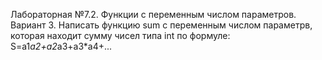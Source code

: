 Лабораторная №7.2. Функции с переменным числом параметров. Вариант 3.
Написать функцию sum с переменным числом параметрв, которая находит сумму чисел типа int по формуле: S=a1*a2+a2*a3+a3*a4+...
